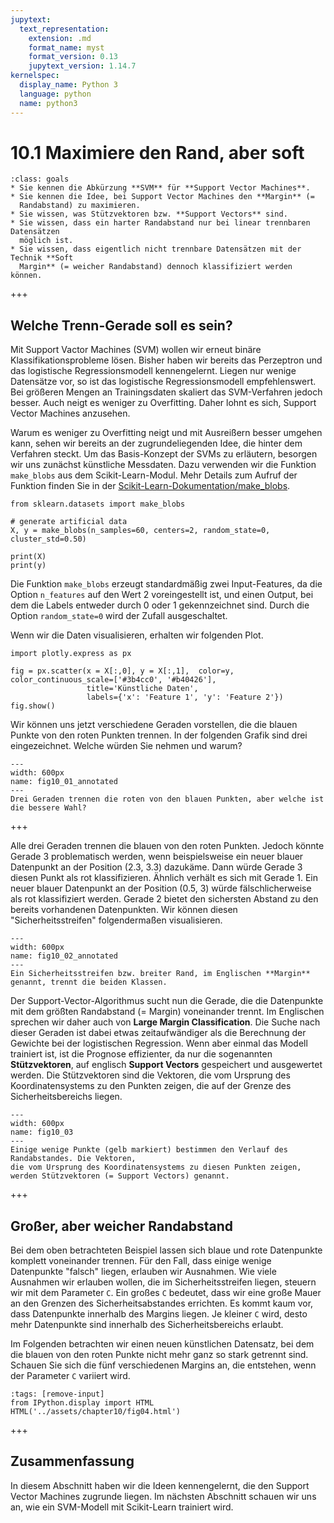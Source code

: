 ```yaml
---
jupytext:
  text_representation:
    extension: .md
    format_name: myst
    format_version: 0.13
    jupytext_version: 1.14.7
kernelspec:
  display_name: Python 3
  language: python
  name: python3
---
```


# 10.1 Maximiere den Rand, aber soft

```{admonition} Lernziele
:class: goals
* Sie kennen die Abkürzung **SVM** für **Support Vector Machines**.
* Sie kennen die Idee, bei Support Vector Machines den **Margin** (=
  Randabstand) zu maximieren.
* Sie wissen, was Stützvektoren bzw. **Support Vectors** sind.
* Sie wissen, dass ein harter Randabstand nur bei linear trennbaren Datensätzen
  möglich ist.
* Sie wissen, dass eigentlich nicht trennbare Datensätzen mit der Technik **Soft
  Margin** (= weicher Randabstand) dennoch klassifiziert werden können.
```

+++

## Welche Trenn-Gerade soll es sein?

Mit Support Vactor Machines (SVM) wollen wir erneut binäre
Klassifikationsprobleme lösen. Bisher haben wir bereits das Perzeptron und das
logistische Regressionsmodell kennengelernt. Liegen nur wenige Datensätze vor,
so ist das logistische Regressionsmodell empfehlenswert. Bei größeren Mengen an
Trainingsdaten skaliert das SVM-Verfahren jedoch besser. Auch neigt es weniger
zu Overfitting. Daher lohnt es sich, Support Vector Machines anzusehen.

Warum es weniger zu Overfitting neigt und mit Ausreißern besser umgehen kann,
sehen wir bereits an der zugrundeliegenden Idee, die hinter dem Verfahren
steckt. Um das Basis-Konzept der SVMs zu erläutern, besorgen wir uns zunächst
künstliche Messdaten. Dazu verwenden wir die Funktion `make_blobs` aus dem
Scikit-Learn-Modul. Mehr Details zum Aufruf der Funktion finden Sie in der
[Scikit-Learn-Dokumentation/make_blobs](https://scikit-learn.org/stable/modules/generated/sklearn.datasets.make_blobs.html?highlight=make+blobs#sklearn.datasets.make_blobs).

```{code-cell} ipython3
from sklearn.datasets import make_blobs

# generate artificial data
X, y = make_blobs(n_samples=60, centers=2, random_state=0, cluster_std=0.50)

print(X)
print(y)
```

Die Funktion `make_blobs` erzeugt standardmäßig zwei Input-Features, da die
Option `n_features` auf den Wert 2 voreingestellt ist, und einen Output, bei dem
die Labels entweder durch 0 oder 1 gekennzeichnet sind. Durch die Option
`random_state=0` wird der Zufall ausgeschaltet.

Wenn wir die Daten visualisieren, erhalten wir folgenden Plot.

```{code-cell} ipython3
import plotly.express as px

fig = px.scatter(x = X[:,0], y = X[:,1],  color=y, color_continuous_scale=['#3b4cc0', '#b40426'],
                 title='Künstliche Daten',
                 labels={'x': 'Feature 1', 'y': 'Feature 2'})
fig.show()
```

Wir können uns jetzt verschiedene Geraden vorstellen, die die blauen Punkte von
den roten Punkten trennen. In der folgenden Grafik sind drei eingezeichnet.
Welche würden Sie nehmen und warum?


```{figure} pics/fig10_01_annotated.pdf
---
width: 600px
name: fig10_01_annotated
---
Drei Geraden trennen die roten von den blauen Punkten, aber welche ist die bessere Wahl?
```

+++

Alle drei Geraden trennen die blauen von den roten Punkten. Jedoch könnte Gerade
3 problematisch werden, wenn beispielsweise ein neuer blauer Datenpunkt an der
Position (2.3, 3.3) dazukäme. Dann würde Gerade 3 diesen Punkt als rot
klassifizieren. Ähnlich verhält es sich mit Gerade 1. Ein neuer blauer
Datenpunkt an der Position (0.5, 3) würde fälschlicherweise als rot
klassifiziert werden. Gerade 2 bietet den sichersten Abstand zu den bereits
vorhandenen Datenpunkten. Wir können diesen "Sicherheitsstreifen" folgendermaßen
visualisieren.


```{figure} pics/fig10_02_annotated.pdf
---
width: 600px
name: fig10_02_annotated
---
Ein Sicherheitsstreifen bzw. breiter Rand, im Englischen **Margin** genannt, trennt die beiden Klassen. 
```

Der Support-Vector-Algorithmus sucht nun die Gerade, die die Datenpunkte mit dem
größten Randabstand (= Margin) voneinander trennt. Im Englischen sprechen wir
daher auch von **Large Margin Classification**. Die Suche nach dieser Geraden
ist dabei etwas zeitaufwändiger als die Berechnung der Gewichte bei der
logistischen Regression. Wenn aber einmal das Modell trainiert ist, ist die
Prognose effizienter, da nur die sogenannten **Stützvektoren**, auf englisch
**Support Vectors** gespeichert und ausgewertet werden. Die Stützvektoren sind
die Vektoren, die vom Ursprung des Koordinatensystems zu den Punkten zeigen, die
auf der Grenze des Sicherheitsbereichs liegen.  

```{figure} pics/fig10_03.pdf
---
width: 600px
name: fig10_03
---
Einige wenige Punkte (gelb markiert) bestimmen den Verlauf des Randabstandes. Die Vektoren, 
die vom Ursprung des Koordinatensystems zu diesen Punkten zeigen, werden Stützvektoren (= Support Vectors) genannt.
```

+++

## Großer, aber weicher Randabstand

Bei dem oben betrachteten Beispiel lassen sich blaue und rote Datenpunkte
komplett voneinander trennen. Für den Fall, dass einige wenige Datenpunkte
"falsch" liegen, erlauben wir Ausnahmen. Wie viele Ausnahmen wir erlauben
wollen, die im Sicherheitsstreifen liegen, steuern wir mit dem Parameter `C`.
Ein großes `C` bedeutet, dass wir eine große Mauer an den Grenzen des
Sicherheitsabstandes errichten. Es kommt kaum vor, dass Datenpunkte innerhalb
des Margins liegen. Je kleiner `C` wird, desto mehr Datenpunkte sind innerhalb
des Sicherheitsbereichs erlaubt. 

Im Folgenden betrachten wir einen neuen künstlichen Datensatz, bei dem die
blauen von den roten Punkte nicht mehr ganz so stark getrennt sind. Schauen Sie
sich die fünf verschiedenen Margins an, die entstehen, wenn der Parameter `C`
variiert wird. 

```{code-cell} ipython3
:tags: [remove-input]
from IPython.display import HTML
HTML('../assets/chapter10/fig04.html')
```

+++

## Zusammenfassung

In diesem Abschnitt haben wir die Ideen kennengelernt, die den Support Vector
Machines zugrunde liegen. Im nächsten Abschnitt schauen wir uns an, wie ein
SVM-Modell mit Scikit-Learn trainiert wird.
